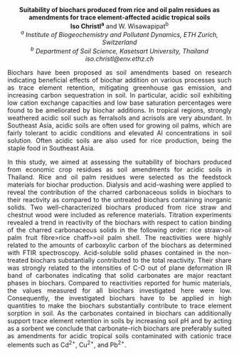 <center><strong>Suitability of biochars produced from rice and oil palm residues as
amendments for trace element-affected acidic tropical soils</strong>

<center><strong>Iso Christl<sup>a</sup></strong> and W. Wisawapipat<sup>b</sup>

<center><i><sup>a</sup> Institute of Biogeochemistry and Pollutant Dynamics, ETH Zurich,
Switzerland</i>

<center><i><sup>b</sup> Department of Soil Science, Kasetsart University, Thailand</i>

<center><i>iso.christl@env.ethz.ch</i>

<p style=text-align:justify>Biochars have been proposed as soil amendments based on research
indicating beneficial effects of biochar addition on various processes
such as trace element retention, mitigating greenhouse gas emission, and
increasing carbon sequestration in soil. In particular, acidic soil
exhibiting low cation exchange capacities and low base saturation
percentages were found to be ameliorated by biochar additions. In
tropical regions, strongly weathered acidic soil such as ferralsols and
acrisols are very abundant. In Southeast Asia, acidic soils are often
used for growing oil palms, which are fairly tolerant to acidic
conditions and elevated Al concentrations in soil solution. Often acidic
soils are also used for rice production, being the staple food in
Southeast Asia.

<p style=text-align:justify>In this study, we aimed at assessing the suitability of biochars
produced from economic crop residues as soil amendments for acidic soils
in Thailand. Rice and oil palm residues were selected as the feedstock
materials for biochar production. Dialysis and acid-washing were applied
to reveal the contribution of the charred carbonaceous solids in
biochars to their reactivity as compared to the untreated biochars
containing inorganic solids. Two well-characterized biochars produced
from rice straw and chestnut wood were included as reference materials.
Titration experiments revealed a trend in reactivity of the biochars
with respect to cation binding of the charred carbonaceous solids in the
following order: rice straw&gt;oil palm fruit fibre&gt;rice
chaff&gt;&gt;oil palm shell. The reactivities were highly related to the
amounts of carboxylic carbon of the biochars as determined with FTIR
spectroscopy. Acid-soluble solid phases contained in the non-treated
biochars substantially contributed to the total reactivity. Their share
was strongly related to the intensities of C-O out of plane deformation
IR band of carbonates indicating that solid carbonates are major
reactant phases in biochars. Compared to reactivities reported for humic
materials, the values measured for all biochars investigated here were
low. Consequently, the investigated biochars have to be applied in high
quantities to make the biochars substantially contribute to trace
element sorption in soil. As the carbonates contained in biochars can
additionally support trace element retention in soils by increasing soil
pH and by acting as a sorbent we conclude that carbonate-rich biochars
are preferably suited as amendments for acidic tropical soils
contaminated with cationic trace elements such as Cd<sup>2+</sup>, Cu<sup>2+</sup>, and
Pb<sup>2+</sup>.
